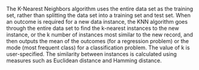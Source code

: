The K-Nearest Neighbors algorithm uses the entire data set as the training set, rather than splitting the data set into a training set and test set.
When an outcome is required for a new data instance, the KNN algorithm goes through the entire data set to find the k-nearest instances to the new instance,
or the k number of instances most similar to the new record, and then outputs the mean of the outcomes (for a regression problem) or the mode (most frequent class)
for a classification problem. The value of k is user-specified.
The similarity between instances is calculated using measures such as Euclidean distance and Hamming distance.
